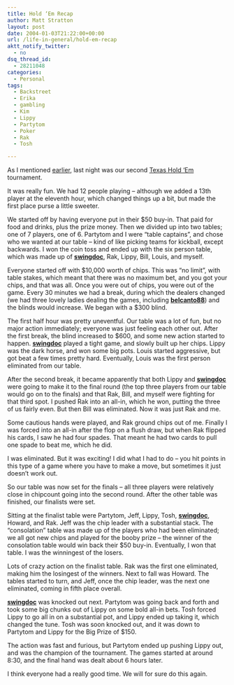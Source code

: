 ```yaml
---
title: Hold ‘Em Recap
author: Matt Stratton
layout: post
date: 2004-01-03T21:22:00+00:00
url: /life-in-general/hold-em-recap
aktt_notify_twitter:
  - no
dsq_thread_id:
  - 28211048
categories:
  - Personal
tags:
  - Backstreet
  - Erika
  - gambling
  - Kim
  - Lippy
  - Partytom
  - Poker
  - Rak
  - Tosh

---
```

As I mentioned <a href="/2004/01/03/poker-poker-poker/" target="_self">earlier</a>, last night was our second <a class="snap_shots" href="https://www.texasholdem-poker.com/" target="_blank">Texas Hold &#8216;Em</a> tournament.

It was really fun. We had 12 people playing &#8211; although we added a 13th player at the eleventh hour, which changed things up a bit, but made the first place purse a little sweeter.

We started off by having everyone put in their $50 buy-in. That paid for food and drinks, plus the prize money. Then we divided up into two tables; one of 7 players, one of 6. Partytom and I were &#8220;table captains&#8221;, and chose who we wanted at our table &#8211; kind of like picking teams for kickball, except backwards. I won the coin toss and ended up with the six person table, which was made up of <span class="ljuser" style="white-space: nowrap;"><a href="https://swingdoc.livejournal.com/"><strong>swingdoc</strong></a></span>, Rak, Lippy, Bill, Louis, and myself.

Everyone started off with $10,000 worth of chips. This was &#8220;no limit&#8221;, with table stakes, which meant that there was no maximum bet, and you got your chips, and that was all. Once you were out of chips, you were out of the game. Every 30 minutes we had a break, during which the dealers changed (we had three lovely ladies dealing the games, including <span class="ljuser" style="white-space: nowrap;"><a href="https://belcanto88.livejournal.com/"><strong>belcanto88</strong></a></span>) and the blinds would increase. We began with a $300 blind.

The first half hour was pretty uneventful. Our table was a lot of fun, but no major action immediately; everyone was just feeling each other out. After the first break, the blind increased to $600, and some new action started to happen. <span class="ljuser" style="white-space: nowrap;"><a href="https://swingdoc.livejournal.com/"><strong>swingdoc</strong></a></span> played a tight game, and slowly built up her chips. Lippy was the dark horse, and won some big pots. Louis started aggressive, but got beat a few times pretty hard. Eventually, Louis was the first person eliminated from our table.

After the second break, it became apparently that both Lippy and <span class="ljuser" style="white-space: nowrap;"><a href="https://swingdoc.livejournal.com/"><strong>swingdoc</strong></a></span> were going to make it to the final round (the top three players from our table would go on to the finals) and that Rak, Bill, and myself were fighting for that third spot. I pushed Rak into an all-in, which he won, putting the three of us fairly even. But then Bill was eliminated. Now it was just Rak and me.

Some cautious hands were played, and Rak ground chips out of me. Finally I was forced into an all-in after the flop on a flush draw, but when Rak flipped his cards, I saw he had four spades. That meant he had two cards to pull one spade to beat me, which he did.

I was eliminated. But it was exciting! I did what I had to do &#8211; you hit points in this type of a game where you have to make a move, but sometimes it just doesn&#8217;t work out.

So our table was now set for the finals &#8211; all three players were relatively close in chipcount going into the second round. After the other table was finished, our finalists were set.

Sitting at the finalist table were Partytom, Jeff, Lippy, Tosh, <span class="ljuser" style="white-space: nowrap;"><a href="https://swingdoc.livejournal.com/"><strong>swingdoc</strong></a></span>, Howard, and Rak. Jeff was the chip leader with a substantial stack. The &#8220;consolation&#8221; table was made up of the players who had been eliminated; we all got new chips and played for the booby prize &#8211; the winner of the consolation table would win back their $50 buy-in. Eventually, I won that table. I was the winningest of the losers.

Lots of crazy action on the finalist table. Rak was the first one eliminated, making him the losingest of the winners. Next to fall was Howard. The tables started to turn, and Jeff, once the chip leader, was the next one eliminated, coming in fifth place overall.

<span class="ljuser" style="white-space: nowrap;"><a href="https://swingdoc.livejournal.com/"><strong>swingdoc</strong></a></span> was knocked out next. Partytom was going back and forth and took some big chunks out of Lippy on some bold all-in bets. Tosh forced Lippy to go all in on a substantial pot, and Lippy ended up taking it, which changed the tune. Tosh was soon knocked out, and it was down to Partytom and Lippy for the Big Prize of $150.

The action was fast and furious, but Partytom ended up pushing Lippy out, and was the champion of the tournament. The games started at around 8:30, and the final hand was dealt about 6 hours later.

I think everyone had a really good time. We will for sure do this again.